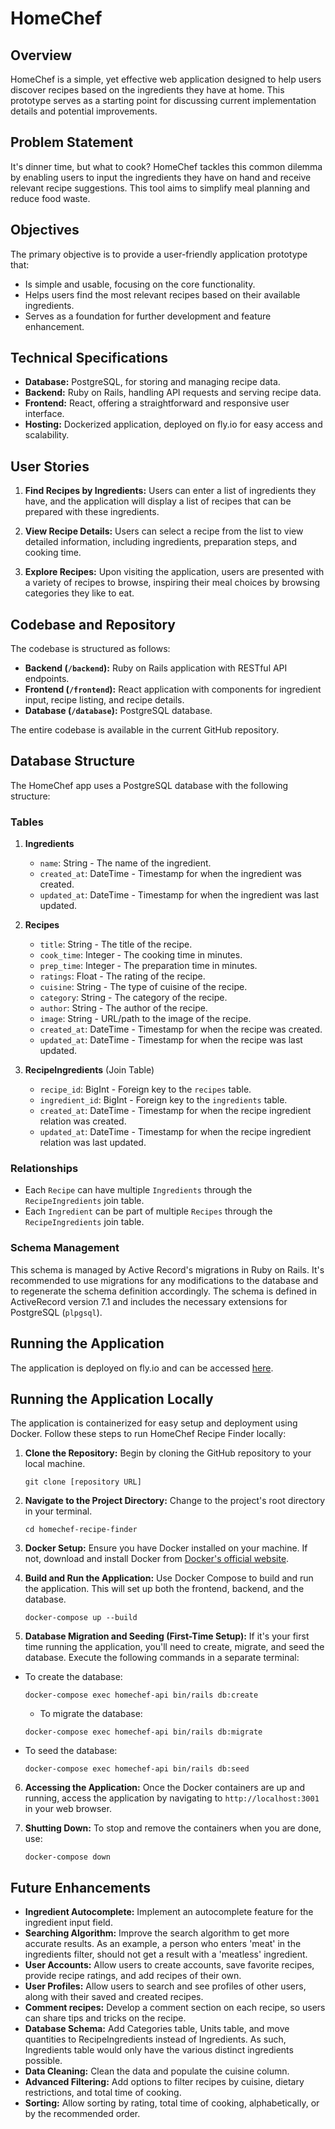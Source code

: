 # HomeChef

## Overview

HomeChef is a simple, yet effective web application designed to help users discover recipes based on the ingredients they have at home. This prototype serves as a starting point for discussing current implementation details and potential improvements.

## Problem Statement

It's dinner time, but what to cook? HomeChef tackles this common dilemma by enabling users to input the ingredients they have on hand and receive relevant recipe suggestions. This tool aims to simplify meal planning and reduce food waste.

## Objectives

The primary objective is to provide a user-friendly application prototype that:

- Is simple and usable, focusing on the core functionality.
- Helps users find the most relevant recipes based on their available ingredients.
- Serves as a foundation for further development and feature enhancement.

## Technical Specifications

- **Database:** PostgreSQL, for storing and managing recipe data.
- **Backend:** Ruby on Rails, handling API requests and serving recipe data.
- **Frontend:** React, offering a straightforward and responsive user interface.
- **Hosting:** Dockerized application, deployed on fly.io for easy access and scalability.

## User Stories

1. **Find Recipes by Ingredients:**
   Users can enter a list of ingredients they have, and the application will display a list of recipes that can be prepared with these ingredients.

2. **View Recipe Details:**
   Users can select a recipe from the list to view detailed information, including ingredients, preparation steps, and cooking time.

3. **Explore Recipes:**
   Upon visiting the application, users are presented with a variety of recipes to browse, inspiring their meal choices by browsing categories they like to eat.

## Codebase and Repository

The codebase is structured as follows:

- **Backend (`/backend`):** Ruby on Rails application with RESTful API endpoints.
- **Frontend (`/frontend`):** React application with components for ingredient input, recipe listing, and recipe details.
- **Database (`/database`):** PostgreSQL database.

The entire codebase is available in the current GitHub repository.

## Database Structure

The HomeChef app uses a PostgreSQL database with the following structure:

### Tables

1. **Ingredients**
   - `name`: String - The name of the ingredient.
   - `created_at`: DateTime - Timestamp for when the ingredient was created.
   - `updated_at`: DateTime - Timestamp for when the ingredient was last updated.

2. **Recipes**
   - `title`: String - The title of the recipe.
   - `cook_time`: Integer - The cooking time in minutes.
   - `prep_time`: Integer - The preparation time in minutes.
   - `ratings`: Float - The rating of the recipe.
   - `cuisine`: String - The type of cuisine of the recipe.
   - `category`: String - The category of the recipe.
   - `author`: String - The author of the recipe.
   - `image`: String - URL/path to the image of the recipe.
   - `created_at`: DateTime - Timestamp for when the recipe was created.
   - `updated_at`: DateTime - Timestamp for when the recipe was last updated.

3. **RecipeIngredients** (Join Table)
   - `recipe_id`: BigInt - Foreign key to the `recipes` table.
   - `ingredient_id`: BigInt - Foreign key to the `ingredients` table.
   - `created_at`: DateTime - Timestamp for when the recipe ingredient relation was created.
   - `updated_at`: DateTime - Timestamp for when the recipe ingredient relation was last updated.

### Relationships

- Each `Recipe` can have multiple `Ingredients` through the `RecipeIngredients` join table.
- Each `Ingredient` can be part of multiple `Recipes` through the `RecipeIngredients` join table.

### Schema Management

This schema is managed by Active Record's migrations in Ruby on Rails. It's recommended to use migrations for any modifications to the database and to regenerate the schema definition accordingly. The schema is defined in ActiveRecord version 7.1 and includes the necessary extensions for PostgreSQL (`plpgsql`).

## Running the Application

The application is deployed on fly.io and can be accessed [here](https://homechef-client.fly.dev/).

## Running the Application Locally

The application is containerized for easy setup and deployment using Docker. Follow these steps to run HomeChef Recipe Finder locally:

1. **Clone the Repository:**
   Begin by cloning the GitHub repository to your local machine.
   ```
   git clone [repository URL]
   ```

2. **Navigate to the Project Directory:**
   Change to the project's root directory in your terminal.
   ```
   cd homechef-recipe-finder
   ```

3. **Docker Setup:**
   Ensure you have Docker installed on your machine. If not, download and install Docker from [Docker's official website](https://www.docker.com/get-started).

4. **Build and Run the Application:**
   Use Docker Compose to build and run the application. This will set up both the frontend, backend, and the database.
   ```
   docker-compose up --build
   ```
5. **Database Migration and Seeding (First-Time Setup):**
If it's your first time running the application, you'll need to create, migrate, and seed the database. Execute the following commands in a separate terminal:
- To create the database:
  ```
  docker-compose exec homechef-api bin/rails db:create
  ```
  - To migrate the database:
  ```
  docker-compose exec homechef-api bin/rails db:migrate
  ```
- To seed the database:
  ```
  docker-compose exec homechef-api bin/rails db:seed
  ```

6. **Accessing the Application:**
   Once the Docker containers are up and running, access the application by navigating to `http://localhost:3001` in your web browser.

7. **Shutting Down:**
   To stop and remove the containers when you are done, use:
   ```
   docker-compose down
   ```

## Future Enhancements

- **Ingredient Autocomplete:** Implement an autocomplete feature for the ingredient input field.
- **Searching Algorithm:** Improve the search algorithm to get more accurate results. As an example, a person who enters 'meat' in the ingredients filter, should not get a result with a 'meatless' ingredient.
- **User Accounts:** Allow users to create accounts, save favorite recipes, provide recipe ratings, and add recipes of their own.
- **User Profiles:** Allow users to search and see profiles of other users, along with their saved and created recipes.
- **Comment recipes:** Develop a comment section on each recipe, so users can share tips and tricks on the recipe.
- **Database Schema:** Add Categories table, Units table, and move quantities to RecipeIngredients instead of Ingredients. As such, Ingredients table would only have the various distinct ingredients possible.
- **Data Cleaning:** Clean the data and populate the cuisine column.
- **Advanced Filtering:** Add options to filter recipes by cuisine, dietary restrictions, and total time of cooking.
- **Sorting:** Allow sorting by rating, total time of cooking, alphabetically, or by the recommended order.
